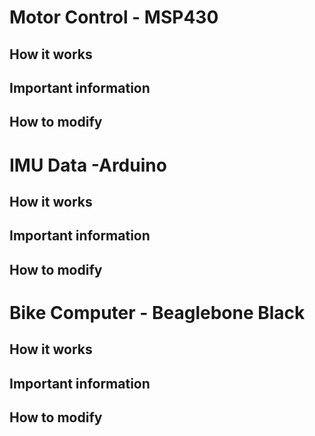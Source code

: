 # Motor Control - MSP430

## How it works

## Important information

## How to modify

# IMU Data -Arduino

## How it works

## Important information

## How to modify

# Bike Computer - Beaglebone Black

## How it works

## Important information

## How to modify

